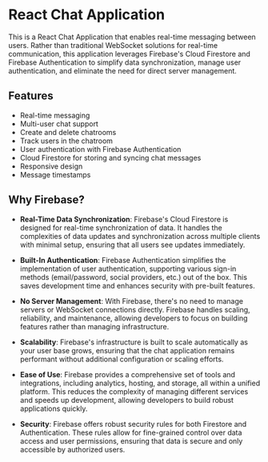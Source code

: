# React Chat Application

This is a React Chat Application that enables real-time messaging between users. Rather than traditional WebSocket solutions for real-time communication, this application leverages Firebase's Cloud Firestore and Firebase Authentication to simplify data synchronization, manage user authentication, and eliminate the need for direct server management.

## Features

- Real-time messaging
- Multi-user chat support
- Create and delete chatrooms
- Track users in the chatroom
- User authentication with Firebase Authentication
- Cloud Firestore for storing and syncing chat messages
- Responsive design
- Message timestamps

    
## Why Firebase?

- **Real-Time Data Synchronization**: Firebase's Cloud Firestore is designed for real-time synchronization of data. It handles the complexities of data updates and synchronization across multiple clients with minimal setup, ensuring that all users see updates immediately.

- **Built-In Authentication**: Firebase Authentication simplifies the implementation of user authentication, supporting various sign-in methods (email/password, social providers, etc.) out of the box. This saves development time and enhances security with pre-built features.

- **No Server Management**: With Firebase, there's no need to manage servers or WebSocket connections directly. Firebase handles scaling, reliability, and maintenance, allowing developers to focus on building features rather than managing infrastructure.

- **Scalability**: Firebase's infrastructure is built to scale automatically as your user base grows, ensuring that the chat application remains performant without additional configuration or scaling efforts.

- **Ease of Use**: Firebase provides a comprehensive set of tools and integrations, including analytics, hosting, and storage, all within a unified platform. This reduces the complexity of managing different services and speeds up development, allowing developers to build robust applications quickly.

- **Security**: Firebase offers robust security rules for both Firestore and Authentication. These rules allow for fine-grained control over data access and user permissions, ensuring that data is secure and only accessible by authorized users.
